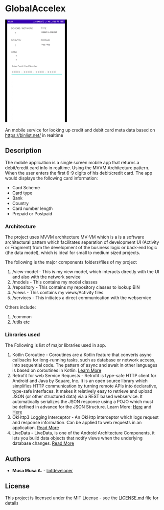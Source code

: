 # GlobalAccelex
<img src="demo.gif"  width="40%" height="40%" />

An mobile service for looking up credit and debit card meta data based on https://binlist.net/ in realtime

## Description
The mobile application is a single screen mobile app that returns a debit/credit card info in realtime. Using the MVVM Architecture pattern. When the user enters the first 6-9 digits of his debit/credit card. The app would displays the following card information: 
- Card Scheme
- Card type
- Bank
- Country
- Card number length
- Prepaid or Postpaid

### Architecture

The project uses MVVM architecture MV-VM which is a is a software architectural pattern which facilitates separation of development UI (Activity or Fragment) from the development of the business logic or back-end logic (the data model), which is ideal for small to medium sized projects. 

The following is the major components folders/files of my project
1) /view-model - This is my view model, which interacts directly with the UI and also with the network service
2) /models - This contains my model classes
3) /repository - This contains my repository classes to lookup BIN
4) /views - This contains my views/Activity files
4) /services - This initiates a direct communication with the webservice

Others include:
1. /common
2. /utils etc

### Libraries used 
The Following is list of major libraries used in app.
1) Kotlin Coroutine - Coroutines are a Kotlin feature that converts async callbacks for long-running tasks, such as database or network access, into sequential code.  The pattern of async and await in other languages is based on coroutines in Kotlin. [Learn More](https://kotlinlang.org/docs/coroutines-overview.html#sample-projects)
2) Retrofit for web Service Requests - Retrofit is type-safe HTTP client for Android and Java by Square, Inc. It is an open source library which simplifies HTTP communication by turning remote APIs into declarative, type-safe interfaces. It makes it relatively easy to retrieve and upload JSON (or other structured data) via a REST based webservice. It automatically serializes the JSON response using a POJO which must be defined in advance for the JSON Structure. Learn More: [Here](https://square.github.io/retrofit/) and [Here](https://medium.com/cr8resume/make-your-hand-dirty-with-retrofit-2-a-type-safe-http-client-for-android-and-java-c546f88b3a51)
3) OkHttp3 Logging Interceptor - An OkHttp interceptor which logs request and response information. Can be applied to web requests in an application. [Read More](https://square.github.io/okhttp/)
4) LiveData - LiveData, is one of the Android Architecture Components, it lets you build data objects that notify views when the underlying database changes. [Read More](https://developer.android.com/topic/libraries/architecture/livedata)

## Authors

* **Musa Musa A.**  - [lintdeveloper](https://github.com/lintdeveloper)

## License
This project is licensed under the MIT License - see the [LICENSE.md](LICENSE.md) file for details
